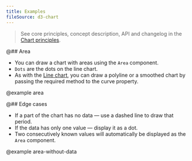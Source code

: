 ```yaml
---
title: Examples
fileSource: d3-chart
---
```


> See core principles, concept description, API and changelog in the [Chart principles](/data-display/d3-chart/).

@## Area

- You can draw a chart with areas using the `Area` component.
- `Dots` are the dots on the line chart.
- As with the [Line chart](/data-display/line-chart/line-chart-d3-code/), you can draw a polyline or a smoothed chart by passing the required method to the curve property.

@example area

@## Edge cases

- If a part of the chart has no data — use a dashed line to draw that period.
- If the data has only one value — display it as a dot.
- Two consecutively known values will automatically be displayed as the `Area` component.

@example area-without-data
